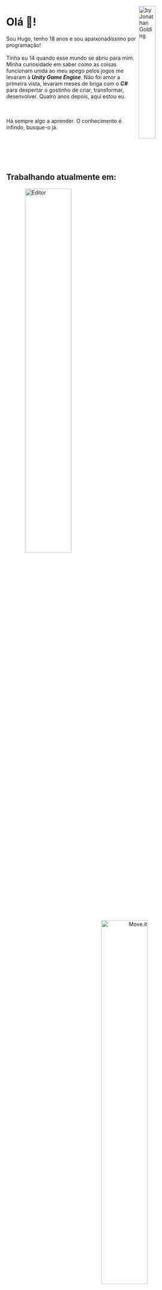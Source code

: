 
[<img align="right" title="by Jonathan Golding" src="https://user-images.githubusercontent.com/71078903/112381048-089df800-8ce2-11eb-96f9-7a45828e16a0.png" width="30%" />](https://fineartamerica.com/featured/astronaut-balloons-stars-space-planets-pluto-jonathan-golding.html)


<p align="left">
<p align="top">

# Olá 👋!

Sou Hugo, tenho 18 anos e sou apaixonadíssimo por programação!
<br> <br>
Tinha eu 14 quando esse mundo se abriu para mim. Minha curiosidade em saber como as coisas funcionam unida ao meu apego pelos jogos me levaram à <b><i>Unity Game Engine</i></b>. Não foi amor a primeira vista, levaram meses de briga com o <b><i>C#</b></i> para despertar o gostinho de criar, transformar, desenvolver. Quatro anos depois, aqui estou eu.

<br> <br>
Há sempre algo a aprender. O conhecimento é infindo, busque-o já.
</p>
</p>


<br><br><br><br>

<p align="center">
  
## Trabalhando atualmente em:

<p align="center">
<span align="left">
  <img align="top" title="Editor" src="https://github-readme-stats.vercel.app/api/pin?username=HugoRodriguesQW&repo=text-editor" width="49.75%" /></span>
  
<span align="right">
  <img align="top" title="Move.it" src="https://github-readme-stats.vercel.app/api/pin?username=HugoRodriguesQW&repo=next-level-week-4" width="49.75%" /></span>
</p>
</p>

<br>

<p align="center">

## Status:

<p align="center">
<span align="left">
<img  align="top" title="Status" src="https://github-readme-stats.vercel.app/api?username=HugoRodriguesQW&hide=stars&show_icons=true" width="49.75%" />
</span>
<span align="right">
<img align="top" title="Top Languages" src="https://github-readme-stats.vercel.app/api/top-langs?username=hugorodriguesqw&layout=compact"  width="49.75%" />
</span>
</p>
</p>



<span align="top">
  
[ <img align="left" src="https://img.shields.io/badge/-GMAIL-D14836?style=flat-square&logo=gmail&logoColor=white" /> ](mailto:mailvitorhugosr@gmail.com)
[ <img align="left" src="https://img.shields.io/badge/-LINKEDIN-0077B5?style=flat-square&logo=linkedin&logoColor=white" />](https://linkedin.com/in/hugorodriguesqw/)
[ <img align="left" src="https://img.shields.io/badge/-CODEWARS-bb432c?style=flat-square&logo=codewars&logoColor=white" />](https://linkedin.com/in/hugorodriguesqw/)

</span>

<span align="top">
<img align="right" src="https://komarev.com/ghpvc/?username=HugoRodriguesQW&label=views&style=flat-square" alt="HugoRodriguesQW" />
</span>
